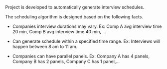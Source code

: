 Project is developed to automatically generate interview schedules.

The scheduling algorithm is designed based on the following facts.

* Companies interview durations may vary. Ex: Comp A avg interview time 20 min, Comp B avg interview time 40 min, ...

* Can generate schedule within a specified time range.  Ex:  Interviews will happen between 8 am to 11 am.

* Companies can have parallel panels. Ex: Company A has 4 panels, Company B has 2 panels, Company C has 1 panel,... 
